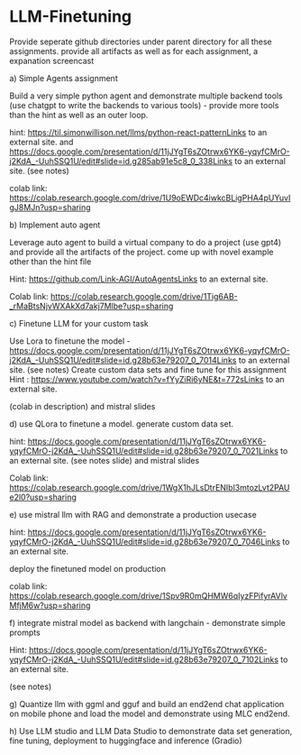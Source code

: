 # LLM-Finetuning

Provide seperate github directories under parent directory for all these assignments. provide all artifacts as well as for each assignment, a expanation screencast 

 

a) Simple Agents assignment

Build a very simple python agent and demonstrate multiple backend tools (use chatgpt to write the backends to various tools) - provide more tools than the hint as well as an outer loop.

hint: https://til.simonwillison.net/llms/python-react-patternLinks to an external site. and https://docs.google.com/presentation/d/11jJYgT6sZOtrwx6YK6-yqyfCMrO-j2KdA_-UuhSSQ1U/edit#slide=id.g285ab91e5c8_0_338Links to an external site. (see notes)

colab link: https://colab.research.google.com/drive/1U9oEWDc4iwkcBLigPHA4pUYuvIgJ8MJn?usp=sharing

b) Implement auto agent

Leverage auto agent to build a virtual company to do a project (use gpt4) and provide all the artifacts of the project. come up with novel example other than the hint file 

Hint: https://github.com/Link-AGI/AutoAgentsLinks to an external site.

 Colab link: https://colab.research.google.com/drive/1Tig6AB-_rMaBtsNjvWXAkXd7akj7Mlbe?usp=sharing

c) Finetune LLM for your custom task

Use Lora to finetune the model - https://docs.google.com/presentation/d/11jJYgT6sZOtrwx6YK6-yqyfCMrO-j2KdA_-UuhSSQ1U/edit#slide=id.g28b63e79207_0_7014Links to an external site.   (see notes)
Create custom data sets and fine tune for this assignment 
Hint :
https://www.youtube.com/watch?v=fYyZiRi6yNE&t=772sLinks to an external site.

(colab in description)  and mistral slides

 

d) use QLora to finetune a model. generate custom data set. 

hint: https://docs.google.com/presentation/d/11jJYgT6sZOtrwx6YK6-yqyfCMrO-j2KdA_-UuhSSQ1U/edit#slide=id.g28b63e79207_0_7021Links to an external site. (see notes slide) and mistral slides 

 Colab link: https://colab.research.google.com/drive/1WgX1hJLsDtrENIbl3mtozLvt2PAUe2l0?usp=sharing

e) use mistral llm with RAG and demonstrate a production usecase

hint: https://docs.google.com/presentation/d/11jJYgT6sZOtrwx6YK6-yqyfCMrO-j2KdA_-UuhSSQ1U/edit#slide=id.g28b63e79207_0_7046Links to an external site.

deploy the finetuned model on production

 colab link: https://colab.research.google.com/drive/1Spv9R0mQHMW6qIyzFPifyrAVlvMfjM6w?usp=sharing

f) integrate mistral model as backend with langchain - demonstrate simple prompts

 

Hint: https://docs.google.com/presentation/d/11jJYgT6sZOtrwx6YK6-yqyfCMrO-j2KdA_-UuhSSQ1U/edit#slide=id.g28b63e79207_0_7102Links to an external site.

(see notes)

 

g) Quantize llm with ggml and gguf and build an end2end chat application on mobile phone and load the model and demonstrate using MLC end2end.

 

h) Use LLM studio and LLM Data Studio to demonstrate data set generation, fine tuning, deployment to huggingface and inference (Gradio)
